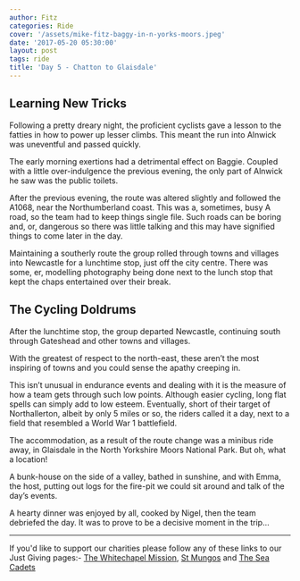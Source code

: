 ```yaml
---
author: Fitz
categories: Ride
cover: '/assets/mike-fitz-baggy-in-n-yorks-moors.jpeg'
date: '2017-05-20 05:30:00'
layout: post
tags: ride
title: 'Day 5 - Chatton to Glaisdale'
---
```


## Learning New Tricks

Following a pretty dreary night, the proficient cyclists gave a lesson
to the fatties in how to power up lesser climbs. This meant the run into
Alnwick was uneventful and passed quickly.

The early morning exertions had a detrimental effect on Baggie. Coupled
with a little over-indulgence the previous evening, the only part of
Alnwick he saw was the public toilets.

After the previous evening, the route was altered slightly and followed
the A1068, near the Northumberland coast. This was a, sometimes, busy A
road, so the team had to keep things single file. Such roads can be
boring and, or, dangerous so there was little talking and this may have
signified things to come later in the day.

Maintaining a southerly route the group rolled through towns and
villages into Newcastle for a lunchtime stop, just off the city centre.
There was some, er, modelling photography being done next to the lunch
stop that kept the chaps entertained over their break.

## The Cycling Doldrums

After the lunchtime stop, the group departed Newcastle, continuing south
through Gateshead and other towns and villages.

With the greatest of respect to the north-east, these aren’t the most
inspiring of towns and you could sense the apathy creeping in.

This isn’t unusual in endurance events and dealing with it is the
measure of how a team gets through such low points. Although easier
cycling, long flat spells can simply add to low esteem. Eventually,
short of their target of Northallerton, albeit by only 5 miles or so,
the riders called it a day, next to a field that resembled a World War 1
battlefield.

The accommodation, as a result of the route change was a minibus ride
away, in Glaisdale in the North Yorkshire Moors National Park. But oh,
what a location!

A bunk-house on the side of a valley, bathed in sunshine, and with Emma,
the host, putting out logs for the fire-pit we could sit around and talk
of the day’s events.

A hearty dinner was enjoyed by all, cooked by Nigel, then the team
debriefed the day. It was to prove to be a decisive moment in the
trip...

------------------------------------------------------------------------

If you'd like to support our charities please follow any of these links
to our Just Giving pages:- [The Whitechapel
Mission](https://www.justgiving.com/crowdfunding/nigel-bunton-1), [St
Mungos](https://www.justgiving.com/crowdfunding/nigel-bunton-2) and [The
Sea Cadets](https://www.justgiving.com/crowdfunding/nigel-bunton)
